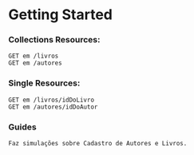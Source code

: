 # Getting Started

### Collections Resources:
	GET em /livros
	GET em /autores

### Single Resources:
	GET em /livros/idDoLivro
	GET em /autores/idDoAutor

### Guides
	Faz simulações sobre Cadastro de Autores e Livros.